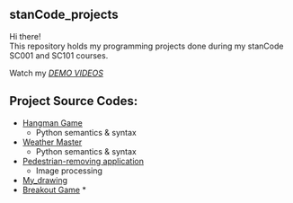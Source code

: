 ## stanCode_projects
Hi there!\
This repository holds my programming projects done during my stanCode SC001 and SC101 courses.

Watch my *[DEMO VIDEOS](https://drive.google.com/drive/folders/1mJwC8GUMd31ET7SWcWaRfGcHXcV8H61g?usp=sharing)*

## Project Source Codes:
* [Hangman Game]()
  * Python semantics & syntax
* [Weather Master]()
  * Python semantics & syntax
* [Pedestrian-removing application]()
  * Image processing
* [My_drawing]()
* [Breakout Game]()
  * 
 
